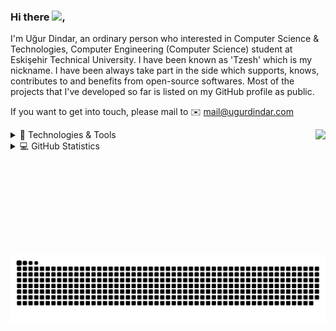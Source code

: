 ### Hi there <img src="https://media.giphy.com/media/hvRJCLFzcasrR4ia7z/giphy.gif" width="25px"></a>,

I'm Uğur Dindar, an ordinary person who interested in Computer Science & Technologies, Computer Engineering (Computer Science) student at Eskişehir Technical University. I have been known as 'Tzesh' which is my nickname. I have been always take part in the side which supports, knows, contributes to and benefits from open-source softwares. Most of the projects that I've developed so far is listed on my GitHub profile as public.

If you want to get into touch, please mail to ✉️ mail@ugurdindar.com

<a href="https://ugurdindar.com/"><img src="https://ugurdindar.com/img/github-logo.png" align="right" height="200" /></a>

<details>
  <summary>🚀 Technologies & Tools</summary>
  
  ![Git](https://img.shields.io/badge/-Git-black?style=flat-square&logo=git)
  ![GitHub](https://img.shields.io/badge/-GitHub-black?style=flat-square&logo=github)
  ![IntelliJ](https://img.shields.io/badge/-IntelliJ%20IDEA-black?style=flat-square&logo=jetbrains)
  ![PyCharm](https://img.shields.io/badge/-PyCharm-black?style=flat-square&logo=jetbrains)
  ![VS Code](https://img.shields.io/badge/-VS%20Code-black?style=flat-square&logo=visual-studio-code)
  ![VS](https://img.shields.io/badge/-VS-black?style=flat-square&logo=visual-studio)
  
  ![HTML](https://img.shields.io/badge/HTML5-black?style=flat-square&logo=HTML5)
  ![CSS3](https://img.shields.io/badge/CSS-black?style=flat-square&logo=CSS3)
  ![Bootstrap](https://img.shields.io/badge/Bootstrap-black?style=flat-square&logo=Bootstrap)
  ![MySQL](https://img.shields.io/badge/MySQL-black?style=flat-square&logo=MySQL)
  ![Oracle/PlSQL](https://img.shields.io/badge/Oracle-black?style=flat-square&logo=Oracle)
  ![Flask](https://img.shields.io/badge/Flask-black?style=flat-square&logo=Flask)
  ![dotNet](https://img.shields.io/badge/dotNet-black?style=flat-square&logo=dotNet)
  
  ![Java](https://img.shields.io/badge/Java-black?style=flat-square&logo=java)
  ![C#](https://img.shields.io/badge/C%23-black?style=flat-square&logo=C-sharp)
  ![JavaScript](https://img.shields.io/badge/JavaScript-black?style=flat-square&logo=javascript)
  ![Python](https://img.shields.io/badge/-Python-black?style=flat-square&logo=Python)
  
  ![Mozilla Firefox](https://img.shields.io/badge/Firefox-black?style=flat-square&logo=firefox)
  ![Microsoft Edge](https://img.shields.io/badge/Edge-black?style=flat-square&logo=microsoft-edge)
  ![Discord](https://img.shields.io/badge/Discord-black?style=flat-square&logo=discord)
  ![Windows](https://img.shields.io/badge/Windows-black?style=flat-square&logo=windows)
  ![Linux](https://img.shields.io/badge/Linux-black?style=flat-square&logo=linux)
  
</details>

<details>
  <summary>💻 GitHub Statistics</summary>
   
  ![Tzesh's github stats](https://github-readme-stats.vercel.app/api?username=tzesh&show_icons=true&show_icons=true&theme=dark)
  <img src="https://github-readme-stats.vercel.app/api/top-langs/?username=tzesh&layout=compact&count_private=true&theme=dark" />

</details>

![Snake-eating contribution](https://github.com/tzesh/tzesh/blob/output/github-contribution-grid-snake.svg)

